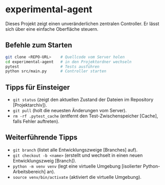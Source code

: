 # experimental-agent

Dieses Projekt zeigt einen unveränderlichen zentralen Controller. Er lässt sich über eine einfache Oberfläche steuern.

## Befehle zum Starten

```bash
git clone <REPO-URL>    # Quellcode vom Server holen
cd experimental-agent   # in den Projektordner wechseln
pytest                  # Tests ausführen
python src/main.py      # Controller starten
```

## Tipps für Einsteiger

- `git status` (zeigt den aktuellen Zustand der Dateien im Repository [Projektarchiv]).
- `git pull` (holt die neuesten Änderungen vom Server).
- `rm -rf .pytest_cache` (entfernt den Test-Zwischenspeicher [Cache], falls Fehler auftreten).

## Weiterführende Tipps

- `git branch` (listet alle Entwicklungszweige [Branches] auf).
- `git checkout -b <name>` (erstellt und wechselt in einen neuen Entwicklungszweig [Branch]).
- `python -m venv venv` (legt eine virtuelle Umgebung [isolierter Python-Arbeitsbereich] an).
- `source venv/bin/activate` (aktiviert die virtuelle Umgebung).
